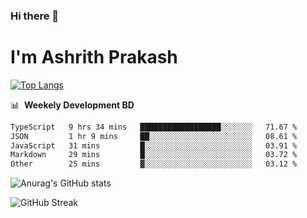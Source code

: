 ### Hi there 👋
# I'm Ashrith Prakash

[![Top Langs](https://github-readme-stats.vercel.app/api/top-langs/?username=xxcheckmatexx&count_private=true&include_all_commits=true&show_icons=true&line_height=20&title_color=FFFFFF&icon_color=FFFFFF&text_color=FFFFFF&bg_color=0D1117&langs_count=8)](https://github.com/anuraghazra/github-readme-stats)

📊 &nbsp;**Weekely Development BD**

<!--START_SECTION:waka-->

```txt
TypeScript   9 hrs 34 mins   ██████████████████░░░░░░░   71.67 %
JSON         1 hr 9 mins     ██░░░░░░░░░░░░░░░░░░░░░░░   08.61 %
JavaScript   31 mins         █░░░░░░░░░░░░░░░░░░░░░░░░   03.91 %
Markdown     29 mins         █░░░░░░░░░░░░░░░░░░░░░░░░   03.72 %
Other        25 mins         ▓░░░░░░░░░░░░░░░░░░░░░░░░   03.12 %
```

<!--END_SECTION:waka-->

![Anurag's GitHub stats](https://github-readme-stats.vercel.app/api?username=xxcheckmatexx&count_private=true&show_icons=true&theme=merko)  

![GitHub Streak](http://github-readme-streak-stats.herokuapp.com?user=xxcheckmatexx&theme=merko&hide_border=true&date_format=M%20j%5B%2C%20Y%5D&fire=DD0E0B)
<br/>
